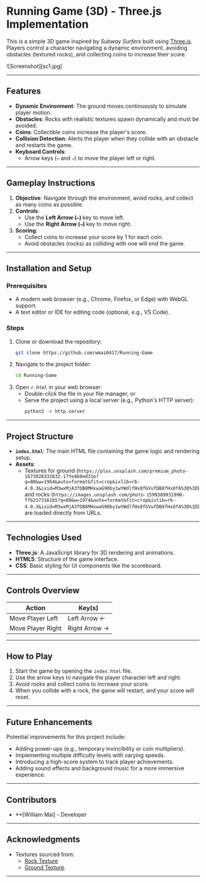 # Running Game (3D) - Three.js Implementation

This is a simple 3D game inspired by *Subway Surfers* built using [Three.js](https://threejs.org/). Players control a character navigating a dynamic environment, avoiding obstacles (textured rocks), and collecting coins to increase their score.

![Screenshot][sc1.jpg]

---

## Features

- **Dynamic Environment**: The ground moves continuously to simulate player motion.
- **Obstacles**: Rocks with realistic textures spawn dynamically and must be avoided.
- **Coins**: Collectible coins increase the player's score.
- **Collision Detection**: Alerts the player when they collide with an obstacle and restarts the game.
- **Keyboard Controls**: 
  - Arrow keys (`←` and `→`) to move the player left or right.

---

## Gameplay Instructions

1. **Objective**: Navigate through the environment, avoid rocks, and collect as many coins as possible.
2. **Controls**:
   - Use the **Left Arrow (`←`)** key to move left.
   - Use the **Right Arrow (`→`)** key to move right.
3. **Scoring**:
   - Collect coins to increase your score by 1 for each coin.
   - Avoid obstacles (rocks) as colliding with one will end the game.

---

## Installation and Setup

### Prerequisites
- A modern web browser (e.g., Chrome, Firefox, or Edge) with WebGL support.
- A text editor or IDE for editing code (optional, e.g., VS Code).

### Steps
1. Clone or download the repository:
   ```bash
   git clone https://github.com/wmai0417/Running-Game
   ```
2. Navigate to the project folder:
   ```bash
   cd Running-Game
   ```
3. Open `r.html` in your web browser:
   - Double-click the file in your file manager, or
   - Serve the project using a local server (e.g., Python's HTTP server):
     ```bash
     python3 -m http.server
     ```

---

## Project Structure

- **`index.html`**: The main HTML file containing the game logic and rendering setup.
- **Assets**:
  - Textures for ground (`https://plus.unsplash.com/premium_photo-1673828332632-17fe468ed31e?q=80&w=1964&auto=format&fit=crop&ixlib=rb-4.0.3&ixid=M3wxMjA3fDB8MHxwaG90by1wYWdlfHx8fGVufDB8fHx8fA%3D%3D`) and rocks (`https://images.unsplash.com/photo-1599389931990-ffb2373161b5?q=80&w=1974&auto=format&fit=crop&ixlib=rb-4.0.3&ixid=M3wxMjA3fDB8MHxwaG90by1wYWdlfHx8fGVufDB8fHx8fA%3D%3D`) are loaded directly from URLs.

---

## Technologies Used

- **Three.js**: A JavaScript library for 3D rendering and animations.
- **HTML5**: Structure of the game interface.
- **CSS**: Basic styling for UI components like the scoreboard.

---

## Controls Overview

| Action                  | Key(s)       |
|-------------------------|--------------|
| Move Player Left        | Left Arrow ← |
| Move Player Right       | Right Arrow → |

---

## How to Play

1. Start the game by opening the `index.html` file.
2. Use the arrow keys to navigate the player character left and right.
3. Avoid rocks and collect coins to increase your score.
4. When you collide with a rock, the game will restart, and your score will reset.

---

## Future Enhancements

Potential improvements for this project include:
- Adding power-ups (e.g., temporary invincibility or coin multipliers).
- Implementing multiple difficulty levels with varying speeds.
- Introducing a high-score system to track player achievements.
- Adding sound effects and background music for a more immersive experience.

---

## Contributors

- **[William Mai] - Developer



---

## Acknowledgments

- Textures sourced from:
  - [Rock Texture](https://images.unsplash.com/photo-1599389931990-ffb2373161b5?q=80&w=1974&auto=format&fit=crop&ixlib=rb-4.0.3&ixid=M3wxMjA3fDB8MHxwaG90by1wYWdlfHx8fGVufDB8fHx8fA%3D%3D)
  - [Ground Texture](https://plus.unsplash.com/premium_photo-1673828332632-17fe468ed31e?q=80&w=1964&auto=format&fit=crop&ixlib=rb-4.0.3&ixid=M3wxMjA3fDB8MHxwaG90by1wYWdlfHx8fGVufDB8fHx8fA%3D%3D).

---


